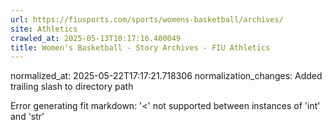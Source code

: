 ```yaml
---
url: https://fiusports.com/sports/womens-basketball/archives/
site: Athletics
crawled_at: 2025-05-13T10:17:16.400049
title: Women's Basketball - Story Archives - FIU Athletics
---
```

normalized_at: 2025-05-22T17:17:21.718306
normalization_changes: Added trailing slash to directory path

Error generating fit markdown: '<' not supported between instances of 'int' and 'str'